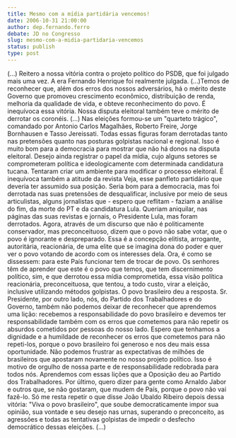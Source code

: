 ```yaml
---
title: Mesmo com a mídia partidária vencemos!
date: 2006-10-31 21:00:00
author: dep.fernando.ferro
debate: JD no Congresso
slug: mesmo-com-a-midia-partidaria-vencemos
status: publish 
type: post
---
```


(...) Reitero a nossa vitória contra o projeto político do PSDB, que foi julgado mais uma vez. A era Fernando Henrique foi realmente julgada. 
(...)Temos de reconhecer que, além dos erros dos nossos adversários, há o mérito
deste Governo que promoveu crescimento econômico, distribuição de renda,
melhoria da qualidade de vida, e obteve reconhecimento do povo. É inequívoca essa
vitória.
Nossa disputa eleitoral também teve o mérito de derrotar os coronéis. (...)
Nas eleições formou-se um "quarteto trágico", comandado por Antonio Carlos
Magalhães, Roberto Freire, Jorge Bornhausen e Tasso Jereissati. Todas essas
figuras foram derrotadas tanto nas pretensões quanto nas posturas golpistas
nacional e regional. Isso é muito bom para a democracia para mostrar que não há
donos na disputa eleitoral.
Desejo ainda registrar o papel da mídia, cujo alguns setores se
comprometeram política e ideologicamente com determinada candidatura tucana.
Tentaram criar um ambiente para modificar o processo eleitoral. É inequívoca
também a atitude da revista Veja, esse panfleto partidário que deveria ter assumido
sua posição. Seria bom para a democracia, mas foi derrotada nas suas pretensões
de desqualificar, inclusive por meio de seus articulistas, alguns jornalistas que -
espero que reflitam - faziam a análise do fim, da morte do PT e da candidatura
Lula. Queriam aniquilar, nas páginas das suas revistas e jornais, o Presidente Lula,
mas foram derrotados. Agora, através de um discurso que não é politicamente
conservador, mas preconceituoso, dizem que o povo não sabe votar, que o povo é
ignorante e despreparado.
Essa é a concepção elitista, arrogante, autoritária, reacionária, de uma elite
que se imagina dona do poder e quer ver o povo votando de acordo com os
interesses dela. Ora, é como se dissessem: para este País funcionar tem de trocar
de povo. Os senhores têm de aprender que este é o povo que temos, que tem
discernimento político, sim, e que derrotou essa mídia comprometida, essa visão
política reacionária, preconceituosa, que tentou, a todo custo, virar a eleição,
inclusive utilizando métodos golpistas. O povo brasileiro deu a resposta.
Sr. Presidente, por outro lado, nós, do Partido dos Trabalhadores e do
Governo, também não podemos deixar de reconhecer que aprendemos uma lição:
recebemos a responsabilidade do povo brasileiro e devemos ter responsabilidade
também com os erros que cometemos para não repetir os absurdos cometidos por
pessoas do nosso lado.
Espero que tenhamos a dignidade e a humildade de reconhecer os erros que
cometemos para não repeti-los, porque o povo brasileiro foi generoso e nos deu
mais essa oportunidade. Não podemos frustrar as expectativas de milhões de
brasileiros que apostaram novamente no nosso projeto político. Isso é motivo de
orgulho de nossa parte e de responsabilidade redobrada para todos nós.
Aprendemos com essas lições que a Oposição deu ao Partido dos Trabalhadores.
Por último, quero dizer para gente como Arnaldo Jabor e outros que, se não
gostaram, que mudem de País, porque o povo não vai fazê-lo. Só me resta repetir o
que disse João Ubaldo Ribeiro depois dessa vitória: "Viva o povo brasileiro", que
soube democraticamente impor sua opinião, sua vontade e seu desejo nas urnas,
superando o preconceito, as agressões e todas as tentativas golpistas de impedir o
desfecho democrático dessas eleições. (...)
